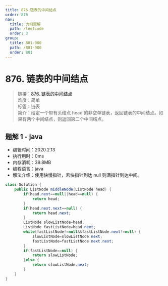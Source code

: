 ```yaml
---
title: 876.链表的中间结点
order: 876
nav:
  title: 力扣题解
  path: /leetcode
  order: 3
group:
  title: 801-900
  path: /801-900
  order: 801
---
```


# 876. 链表的中间结点

> 链接：[876. 链表的中间结点](https://leetcode-cn.com/problems/middle-of-the-linked-list/)  
> 难度：简单  
> 标签：链表  
> 简介：给定一个带有头结点 head 的非空单链表，返回链表的中间结点。如果有两个中间结点，则返回第二个中间结点。

## 题解 1 - java

- 编辑时间：2020.2.13
- 执行用时：0ms
- 内存消耗：39.8MB
- 编程语言：java
- 解法介绍：使用快慢指针，若快指针到达 null 则满指针到达中间。

```java
class Solution {
    public ListNode middleNode(ListNode head) {
        if(head.next==null||head==null) {
			return head;
		}
		if(head.next.next==null) {
			return head.next;
		}
		ListNode slowListNode=head;
		ListNode fastListNode=head.next;
		while(fastListNode!=null&&fastListNode.next!=null) {
			slowListNode=slowListNode.next;
			fastListNode=fastListNode.next.next;
		}
		if(fastListNode==null) {
			return slowListNode;
		}else {
			return slowListNode.next;
		}
    }
}
```
